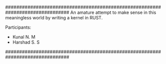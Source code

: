 ###############################################################################
An amature attempt to make sense in this meaningless world by writing a kernel
in RUST.

Participants:

- Kunal N. M
- Harshad S. S

###############################################################################
